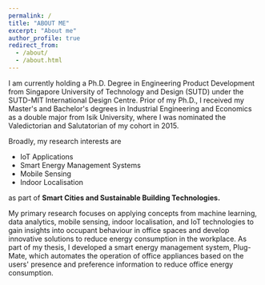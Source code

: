 ```yaml
---
permalink: /
title: "ABOUT ME"
excerpt: "About me"
author_profile: true
redirect_from: 
  - /about/
  - /about.html
---
```


I am currently holding a Ph.D. Degree in Engineering Product Development from
Singapore University of Technology and Design (SUTD) under the SUTD-MIT International Design Centre. 
Prior of my Ph.D., I received my Master's and Bachelor's degrees in Industrial Engineering and Economics 
as a double major from Isik University, where I was nominated the Valedictorian and Salutatorian of my cohort in 2015.

Broadly, my research interests are
* IoT Applications
* Smart Energy Management Systems
* Mobile Sensing 
* Indoor Localisation

as part of **Smart Cities and Sustainable Building Technologies.**

My primary research focuses on applying concepts from machine learning, 
data analytics, mobile sensing, indoor localisation, and IoT technologies to gain insights into 
occupant behaviour in office spaces and develop innovative solutions to reduce energy consumption in the workplace. 
As part of my thesis, I developed a smart energy management system, Plug-Mate,
which automates the operation of office appliances based on the users' presence and preference information to 
reduce office energy consumption.








